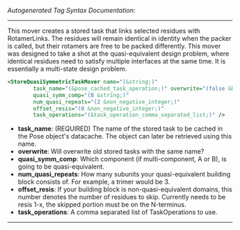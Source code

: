 <!-- THIS IS AN AUTOGENERATED FILE: Don't edit it directly, instead change the schema definition in the code itself. -->

_Autogenerated Tag Syntax Documentation:_

---
This mover creates a stored task that links selected residues with RotamerLinks. The residues will remain identical in identity when the packer is called, but their rotamers are free to be packed differently. This mover was designed to take a shot at the quasi-equivalent design problem, where identical residues need to satisfy multiple interfaces at the same time. It is essentially a multi-state design problem.

```xml
<StoreQuasiSymmetricTaskMover name="(&string;)"
        task_name="(&pose_cached_task_operation;)" overwrite="(false &bool;)"
        quasi_symm_comp="(B &string;)"
        num_quasi_repeats="(2 &non_negative_integer;)"
        offset_resis="(0 &non_negative_integer;)"
        task_operations="(&task_operation_comma_separated_list;)" />
```

-   **task_name**: (REQUIRED) The name of the stored task to be cached in the Pose object's datacache.  The object can later be retrieved using this name.
-   **overwrite**: Will overwrite old stored tasks with the same name?
-   **quasi_symm_comp**: Which component (if multi-component, A or B), is going to be quasi-equivalent.
-   **num_quasi_repeats**: How many subunits your quasi-equivalent building block consists of. For example, a trimer would be 3.
-   **offset_resis**: If your building block is non-quasi-equivalent domains, this number denotes the number of residues to skip. Currently needs to be resis 1-x, the skipped portion must be on the N-terminus.
-   **task_operations**: A comma separated list of TaskOperations to use.

---

